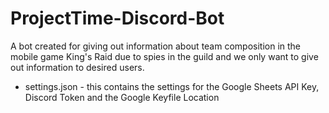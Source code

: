 # ProjectTime-Discord-Bot
A bot created for giving out information about team composition in the mobile game King's Raid due to spies in the guild and we only want to give out information to desired users.

* settings.json - this contains the settings for the Google Sheets API Key, Discord Token and the Google Keyfile Location
